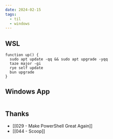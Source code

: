 ```yaml
---
date: 2024-02-15
tags:
  - til
  - windows
---
```


## WSL

```zshrc
function up() {
  sudo apt update -qq && sudo apt upgrade -yqq
  taze major -gi
  rye self update
  bun upgrade
}
```


## Windows App

```powershell

```

## Thanks

- [[029 - Make PowerShell Great Again]]
- [[044 - Scoop]]